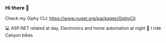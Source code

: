### Hi there 👋

Check my Giphy CLI: https://www.nuget.org/packages/GiphyCli

💻 ASP.NET related at day, Electronics and home automation at night
🚴 I ride Canyon bikes


<!--
**DavidDeSloovere/DavidDeSloovere** is a ✨ _special_ ✨ repository because its `README.md` (this file) appears on your GitHub profile.

Here are some ideas to get you started:

- 🔭 I’m currently working on ...
- 🌱 I’m currently learning ...
- 👯 I’m looking to collaborate on ...
- 🤔 I’m looking for help with ...
- 💬 Ask me about ...
- 📫 How to reach me: ...
- 😄 Pronouns: ...
- ⚡ Fun fact: ...
-->
